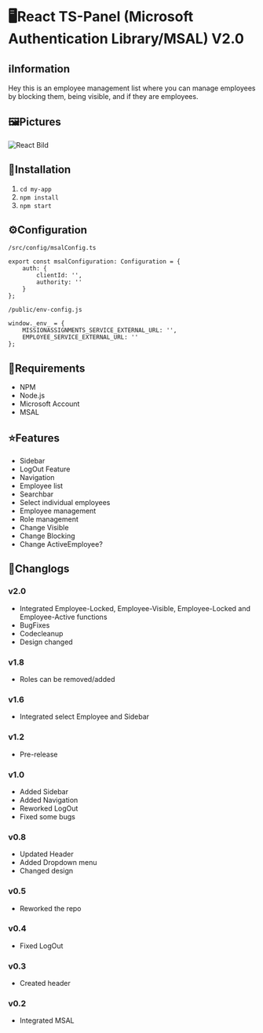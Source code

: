 # 🖥️React TS-Panel (Microsoft Authentication Library/MSAL) V2.0

## ℹ️Information
Hey this is an employee management list where you can manage employees by blocking them, being visible, and if they are employees.

## 🖼️Pictures
![React Bild](https://user-images.githubusercontent.com/60815764/162760988-09275d07-3ede-42f1-bbc1-9250250d490d.png)

## 📗Installation
1. `cd my-app`
2. `npm install`
3. `npm start`

## ⚙️Configuration
`/src/config/msalConfig.ts`
```
export const msalConfiguration: Configuration = {
    auth: {
        clientId: '',
        authority: ''
    }
};
```

`/public/env-config.js`
```
window._env_ = {
    MISSIONASSIGNMENTS_SERVICE_EXTERNAL_URL: '',
    EMPLOYEE_SERVICE_EXTERNAL_URL: ''    
};
```

## 🧱Requirements
- NPM
- Node.js
- Microsoft Account 
- MSAL

## ⭐Features
- Sidebar
- LogOut Feature
- Navigation
- Employee list
- Searchbar
- Select individual employees
- Employee management
- Role management
- Change Visible
- Change Blocking
- Change ActiveEmployee?

## 🔧Changlogs
### v2.0
- Integrated Employee-Locked, Employee-Visible, Employee-Locked and Employee-Active functions
- BugFixes
- Codecleanup
- Design changed

### v1.8
- Roles can be removed/added

### v1.6
- Integrated select Employee and Sidebar

### v1.2
- Pre-release

### v1.0
- Added Sidebar
- Added Navigation
- Reworked LogOut
- Fixed some bugs

### v0.8
- Updated Header
- Added Dropdown menu
- Changed design

### v0.5
- Reworked the repo

### v0.4
- Fixed LogOut

### v0.3
- Created header

### v0.2
- Integrated MSAL


